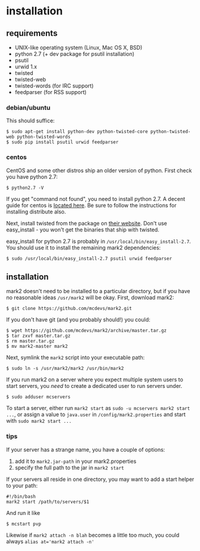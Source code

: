 # installation

## requirements

* UNIX-like operating system (Linux, Mac OS X, BSD)
* python 2.7 (+ dev package for psutil installation)
* psutil
* urwid 1.x
* twisted
* twisted-web
* twisted-words (for IRC support)
* feedparser (for RSS support)

### debian/ubuntu

This should suffice:

    $ sudo apt-get install python-dev python-twisted-core python-twisted-web python-twisted-words
    $ sudo pip install psutil urwid feedparser

### centos

CentOS and some other distros ship an older version of python. First check you have python 2.7:

    $ python2.7 -V

If you get "command not found", you need to install python 2.7. A decent guide for centos is
[located here](http://toomuchdata.com/2012/06/25/how-to-install-python-2-7-3-on-centos-6-2/). Be sure to follow the
instructions for installing distribute also.

Next, install twisted from the package on [their website](http://twistedmatrix.com/). Don't use easy_install - you
won't get the binaries that ship with twisted.

easy_install for python 2.7 is probably in `/usr/local/bin/easy_install-2.7`. You should use it to install the remaining
mark2 dependencies:

    $ sudo /usr/local/bin/easy_install-2.7 psutil urwid feedparser

## installation

mark2 doesn't need to be installed to a particular directory, but if you have no reasonable ideas `/usr/mark2` will be
okay. First, download mark2:

    $ git clone https://github.com/mcdevs/mark2.git

If you don't have git (and you probably should!) you could:

    $ wget https://github.com/mcdevs/mark2/archive/master.tar.gz
    $ tar zxvf master.tar.gz
    $ rm master.tar.gz
    $ mv mark2-master mark2

Next, symlink the `mark2` script into your executable path:

    $ sudo ln -s /usr/mark2/mark2 /usr/bin/mark2

If you run mark2 on a server where you expect multiple system users to start servers, you *need* to create a dedicated
user to run servers under.

    $ sudo adduser mcservers

To start a server, either run `mark2 start` as `sudo -u mcservers mark2 start ...`, or assign a value to `java.user` in
`/config/mark2.properties` and start with `sudo mark2 start ...`

### tips

If your server has a strange name, you have a couple of options:

1. add it to `mark2.jar-path` in your mark2.properties
2. specify the full path to the jar in `mark2 start`

If your servers all reside in one directory, you may want to add a start
helper to your path:

    #!/bin/bash
    mark2 start /path/to/servers/$1

And run it like

    $ mcstart pvp

Likewise if `mark2 attach -n blah` becomes a little too much, you could always
`alias at='mark2 attach -n'`



